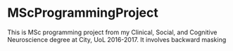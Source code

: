 # MScProgrammingProject
This is MSc programming project from my Clinical, Social, and Cognitive Neuroscience degree at City, UoL 2016-2017.
It involves backward masking 
